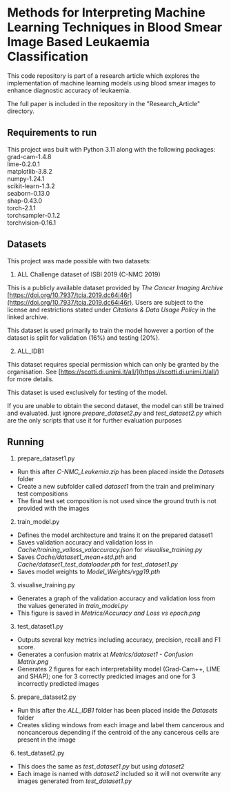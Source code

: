 # Methods for Interpreting Machine Learning Techniques in Blood Smear Image Based Leukaemia Classification

This code repository is part of a research article which explores the implementation of machine learning models using blood smear images to enhance diagnostic accuracy of leukaemia.

The full paper is included in the repository in the "Research_Article" directory.


## Requirements to run
This project was built with Python 3.11 along with the following packages:  
grad-cam-1.4.8  
lime-0.2.0.1  
matplotlib-3.8.2  
numpy-1.24.1  
scikit-learn-1.3.2  
seaborn-0.13.0  
shap-0.43.0  
torch-2.1.1  
torchsampler-0.1.2  
torchvision-0.16.1  


## Datasets
This project was made possible with two datasets:
1. ALL Challenge dataset of ISBI 2019 (C-NMC 2019)

This is a publicly available dataset provided by _The Cancer Imaging Archive_ [https://doi.org/10.7937/tcia.2019.dc64i46r](https://doi.org/10.7937/tcia.2019.dc64i46r).
Users are subject to the license and restrictions stated under _Citations & Data Usage Policy_ in the linked archive.

This dataset is used primarily to train the model however a portion of the dataset is split for validation (16%) and testing (20%).

2. ALL_IDB1 

This dataset requires special permission which can only be granted by the organisation.
See [https://scotti.di.unimi.it/all/](https://scotti.di.unimi.it/all/) for more details.

This dataset is used exclusively for testing of the model.

If you are unable to obtain the second dataset, the model can still be trained and evaluated.
just ignore _prepare_dataset2.py_ and _test_dataset2.py_ which are the only scripts that use it for further evaluation purposes


## Running
1. prepare_dataset1.py
- Run this after _C-NMC_Leukemia.zip_ has been placed inside the _Datasets_ folder
- Create a new subfolder called _dataset1_ from the train and preliminary test compositions
- The final test set composition is not used since the ground truth is not provided with the images

2. train_model.py
- Defines the model architecture and trains it on the prepared dataset1
- Saves validation accuracy and validation loss in _Cache/training_valloss_valaccuracy.json_ for _visualise_training.py_
- Saves _Cache/dataset1_mean+std.pth_ and _Cache/dataset1_test_dataloader.pth_ for _test_dataset1.py_
- Saves model weights to _Model_Weights/vgg19.pth_

3. visualise_training.py
- Generates a graph of the validation accuracy and validation loss from the values generated in _train_model.py_
- This figure is saved in _Metrics/Accuracy and Loss vs epoch.png_

3. test_dataset1.py
- Outputs several key metrics including accuracy, precision, recall and F1 score.
- Generates a confusion matrix at _Metrics/dataset1 - Confusion Matrix.png_
- Generates 2 figures for each interpretability model (Grad-Cam++, LIME and SHAP); one for 3 correctly predicted images and one for 3 incorrectly predicted images

5. prepare_dataset2.py
- Run this after the _ALL_IDB1_ folder has been placed inside the _Datasets_ folder
- Creates sliding windows from each image and label them cancerous and noncancerous depending if the centroid of the any cancerous cells are present in the image

6. test_dataset2.py
- This does the same as _test_dataset1.py_ but using _dataset2_
- Each image is named with _dataset2_ included so it will not overwrite any images generated from _test_dataset1.py_

